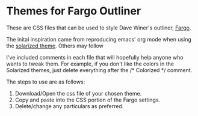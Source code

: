 # Themes for Fargo Outliner

These are CSS files that can be used to style Dave Winer's outliner, [Fargo](http://fargo.io).

The inital inspiration came from reproducing emacs' org mode when using the [solarized theme](http://ethanschoonover.com/solarized). Others may follow

I've included comments in each file that will hopefully help anyone who wants to tweak them. For example, if you don't like the colors in the Solarized themes, just delete everything after the /* Colorized */ comment.

The steps to use are as follows:

1. Download/Open the css file of your chosen theme.
2. Copy and paste into the CSS portion of the Fargo settings.
3. Delete/change any particulars as preferred.